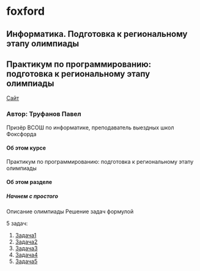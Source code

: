 # foxford
## Информатика. Подготовка к региональному этапу олимпиады ##

## Практикум по программированию: подготовка к региональному этапу олимпиады ##

<p>
    <a href="https://foxford.ru/courses/996/lessons/24537">Сайт</a>
</p>

### Автор: Труфанов Павел ###
Призёр ВСОШ по информатике, преподаватель выездных школ Фоксфорда
 
#### Об этом курсе ####
Практикум по программированию: подготовка к региональному этапу олимпиады

#### Об этом разделе ####
##### Начнем с простого #####
Описание олимпиады
Решение задач формулой

5 задач:                                                       
1. [Задача1](https://github.com/andrewbudo/foxford/tree/master/c2_region/0.Begin_simple/0.Task1)
2. [Задача2](https://github.com/andrewbudo/foxford/tree/master/c2_region/0.Begin_simple/0.Task2)
3. [Задача3](https://github.com/andrewbudo/foxford/tree/master/c2_region/0.Begin_simple/0.Task3)
4. [Задача4](https://github.com/andrewbudo/foxford/tree/master/c2_region/0.Begin_simple/0.Task4)
5. [Задача5](https://github.com/andrewbudo/foxford/tree/master/c2_region/0.Begin_simple/0.Task5)

